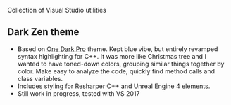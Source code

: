 Collection of Visual Studio utilities

## Dark Zen theme
* Based on [One Dark Pro](https://marketplace.visualstudio.com/items?itemName=zhuangtongfa.Material-theme) theme. Kept blue vibe, but entirely revamped syntax highlighting for C++. It was more like Christmas tree and I wanted to have toned-down colors, grouping similar things together by color. Make easy to analyze the code, quickly find method calls and class variables.
* Includes styling for Resharper C++ and Unreal Engine 4 elements.
* Still work in progress, tested with VS 2017
